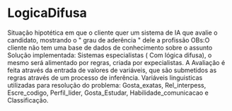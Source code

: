 # LogicaDifusa
Situação hipotética em que o cliente quer um sistema de IA que avalie o candidato, mostrando o " grau de aderência " dele a profissão  OBs:O cliente não tem uma base de dados de conhecimento sobre o assunto  Solução implementada: Sistemas especialistas ( Com lógica difusa), o  mesmo será alimentado por regras, criada por expecialistas. A Avaliação  é feita através da entrada de valores de variáveis, que são submetidos  as regras através de um processo de inferência.    Variáveis linguisticas utilizadas para resolução do problema:  Gosta_exatas, Rel_interpess, Escre_codigo, Perfil_lider, Gosta_Estudar,  Habilidade_comunicacao e Classificação.
